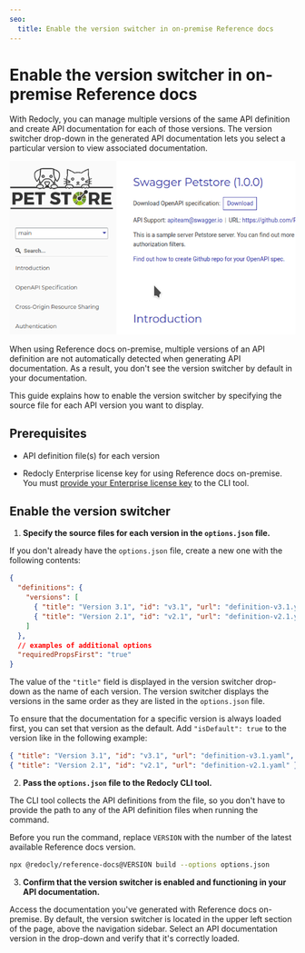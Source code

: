 ```yaml
---
seo:
  title: Enable the version switcher in on-premise Reference docs
---
```


# Enable the version switcher in on-premise Reference docs

With Redocly, you can manage multiple versions of the same API definition and create API documentation for each of those versions. The version switcher drop-down in the generated API documentation lets you select a particular version to view associated documentation.

![Version switcher menu](../images/referencedocs-version-switcher.gif)

When using Reference docs on-premise, multiple versions of an API definition are not automatically detected when generating API documentation. As a result, you don't see the version switcher by default in your documentation.

This guide explains how to enable the version switcher by specifying the source file for each API version you want to display.

## Prerequisites

- API definition file(s) for each version

- Redocly Enterprise license key for using Reference docs on-premise. You must [provide your Enterprise license key](./on-premise.md#cli) to the CLI tool.

## Enable the version switcher

1. **Specify the source files for each version in the `options.json` file.**

If you don't already have the `options.json` file, create a new one with the following contents:

```json
{
  "definitions": {
    "versions": [
      { "title": "Version 3.1", "id": "v3.1", "url": "definition-v3.1.yaml" },
      { "title": "Version 2.1", "id": "v2.1", "url": "definition-v2.1.yaml" }
    ]
  },
  // examples of additional options
  "requiredPropsFirst": "true"
}
```

The value of the `"title"` field is displayed in the version switcher drop-down as the name of each version. The version switcher displays the versions in the same order as they are listed in the `options.json` file.

To ensure that the documentation for a specific version is always loaded first, you can set that version as the default. Add `"isDefault": true` to the version like in the following example:

```json
{ "title": "Version 3.1", "id": "v3.1", "url": "definition-v3.1.yaml", "isDefault": true },
{ "title": "Version 2.1", "id": "v2.1", "url": "definition-v2.1.yaml" }
```

2. **Pass the `options.json` file to the Redocly CLI tool.**

The CLI tool collects the API definitions from the file, so you don't have to provide the path to any of the API definition files when running the command.

Before you run the command, replace `VERSION` with the number of the latest available Reference docs version.

```bash
npx @redocly/reference-docs@VERSION build --options options.json
```

3. **Confirm that the version switcher is enabled and functioning in your API documentation.**

Access the documentation you've generated with Reference docs on-premise. By default, the version switcher is located in the upper left section of the page, above the navigation sidebar. Select an API documentation version in the drop-down and verify that it's correctly loaded.
